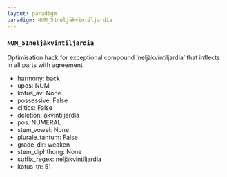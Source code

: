 ```yaml
---
layout: paradigm
paradigm: NUM_51neljäkvintiljardia
---
```

### ` NUM_51neljäkvintiljardia `

Optimisation hack for exceptional compound ’neljäkvintiljardia’ that inflects in all parts with agreement
* harmony: back
* upos: NUM
* kotus_av: None
* possessive: False
* clitics: False
* deletion: äkvintiljardia
* pos: NUMERAL
* stem_vowel: None
* plurale_tantum: False
* grade_dir: weaken
* stem_diphthong: None
* suffix_regex: neljäkvintiljardia
* kotus_tn: 51
